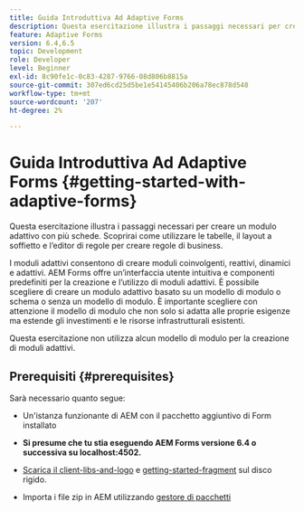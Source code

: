 ```yaml
---
title: Guida Introduttiva Ad Adaptive Forms
description: Questa esercitazione illustra i passaggi necessari per creare un modulo adattivo con più schede. Scoprirai come utilizzare le tabelle, il layout a soffietto e l’editor di regole per creare regole di business.
feature: Adaptive Forms
version: 6.4,6.5
topic: Development
role: Developer
level: Beginner
exl-id: 8c90fe1c-0c83-4287-9766-08d806b8815a
source-git-commit: 307ed6cd25d5be1e54145406b206a78ec878d548
workflow-type: tm+mt
source-wordcount: '207'
ht-degree: 2%

---
```


# Guida Introduttiva Ad Adaptive Forms {#getting-started-with-adaptive-forms}

Questa esercitazione illustra i passaggi necessari per creare un modulo adattivo con più schede. Scoprirai come utilizzare le tabelle, il layout a soffietto e l’editor di regole per creare regole di business.

I moduli adattivi consentono di creare moduli coinvolgenti, reattivi, dinamici e adattivi. AEM Forms offre un’interfaccia utente intuitiva e componenti predefiniti per la creazione e l’utilizzo di moduli adattivi. È possibile scegliere di creare un modulo adattivo basato su un modello di modulo o schema o senza un modello di modulo. È importante scegliere con attenzione il modello di modulo che non solo si adatta alle proprie esigenze ma estende gli investimenti e le risorse infrastrutturali esistenti.

Questa esercitazione non utilizza alcun modello di modulo per la creazione di moduli adattivi.

## Prerequisiti {#prerequisites}

Sarà necessario quanto segue:

* Un&#39;istanza funzionante di AEM con il pacchetto aggiuntivo di Form installato

* **Si presume che tu stia eseguendo AEM Forms versione 6.4 o successiva su localhost:4502.**

* [Scarica il client-libs-and-logo](assets/client-libs-and-logo.zip) e [getting-started-fragment](assets/getting-started-fragment.zip) sul disco rigido.

* Importa i file zip in AEM utilizzando [gestore di pacchetti ](http://localhost:4502/crx/packmgr/index.jsp)
